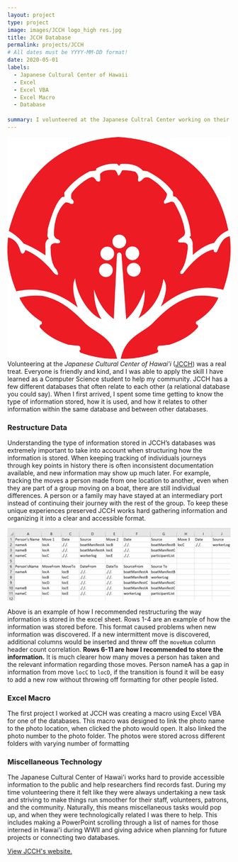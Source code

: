 ```yaml
---
layout: project
type: project
image: images/JCCH logo_high res.jpg
title: JCCH Database 
permalink: projects/JCCH
# All dates must be YYYY-MM-DD format!
date: 2020-05-01
labels:
  - Japanese Cultural Center of Hawaii
  - Excel 
  - Excel VBA
  - Excel Macro
  - Database 

summary: I volunteered at the Japanese Cultral Center working on their databases and other technological projects that popu up.
---
```


<img class="ui medium right circular floated image" src="../images/JCCH logo_high res.jpg"> Volunteering at the *Japanese Cultural Center of Hawai’i* ([JCCH](https://www.jcch.com/)) was a real treat. Everyone is friendly and kind, and I was able to apply the skill I have learned as a Computer Science student to help my community. JCCH has a few different databases that often relate to each other (a relational database you could say). When I first arrived, I spent some time getting to know the type of information stored, how it is used, and how it relates to other information within the same database and between other databases. 

### Restructure Data

Understanding the type of information stored in JCCH’s databases was extremely important to take into account when structuring how the information is stored. When keeping tracking of individuals journeys through key points in history there is often inconsistent documentation available, and new information may show up much later. For example, tracking the moves a person made from one location to another, even when they are part of a group moving on a boat, there are still individual differences. A person or a family may have stayed at an intermediary port instead of continuing their journey with the rest of the group. To keep these unique experiences preserved JCCH works hard gathering information and organizing it into a clear and accessible format. 

<img class="ui fluid rounded image" src="../images/excelMoves.png"> 

Above is an example of how I recommended restructuring the way information is stored in the excel sheet. Rows 1-4 are an example of how the information was stored before. This format caused problems when new information was discovered. If a new intermittent move is discovered, additional columns would be inserted and threw off the `moveNum` column header count correlation. **Rows 6-11 are how I recommended to store the information.** It is much clearer how many moves a person has taken and the relevant information regarding those moves. Person nameA has a gap in information from move `locC` to `locD`, if the transition is found it will be easy to add a new row without throwing off formatting for other people listed. 

### Excel Macro

The first project I worked at JCCH was creating a macro using Excel VBA for one of the databases. This macro was designed to link the photo name to the photo location, when clicked the photo would open. It also linked the photo number to the photo folder. The photos were stored across different folders with varying number of formatting 

### Miscellaneous Technology

The Japanese Cultural Center of Hawai'i works hard to provide accessible information to the public and help researchers find records fast. During my time volunteering there it felt like they were always undertaking a new task and striving to make things run smoother for their staff, volunteers, patrons, and the community. Naturally, this means miscellaneous tasks would pop up, and when they were technologically related I was there to help. This includes making a PowerPoint scrolling through a list of names for those interned in Hawai'i during WWII and giving advice when planning for future projects or connecting two databases. 

[View JCCH's website.](https://www.jcch.com/)



